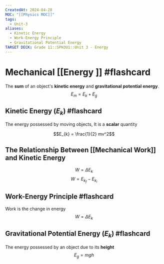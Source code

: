 ```yaml
---
CreatedAt: 2024-04-28
MOC: "[[Physics MOC]]"
tags:
  - Unit-3
aliases:
  - Kinetic Energy
  - Work-Energy Principle
  - Gravitational Potential Energy
TARGET DECK: Grade 11::SPH3U1::Unit 3 - Energy
---
```


# Mechanical [[Energy ]] #flashcard 
The **sum** of an object's **kinetic energy** and **gravitational potential energy**.
$$E_{m} = E_{k} + E_{g}$$
<!--ID: 1715686690924-->


## Kinetic Energy ($E_{k}$) #flashcard 
The energy possessed by moving objects, It is a **scalar** quantity

$$E_{k} = \frac{1}{2} mv^2$$
<!--ID: 1715686690927-->

## The Relationship Between [[Mechanical Work]] and Kinetic Energy
$$W = \Delta E_{k}$$
$$W = E_{k_{f}} - E_{k_{i}}$$


## Work-Energy Principle #flashcard 
Work is the change in energy
$$W = \Delta E_{k}$$
<!--ID: 1715686690930-->



## Gravitational Potential Energy ($E_k$) #flashcard 
The energy possessed by an object due to its **height**
$$E_{g} = mgh$$
<!--ID: 1715686690933-->




